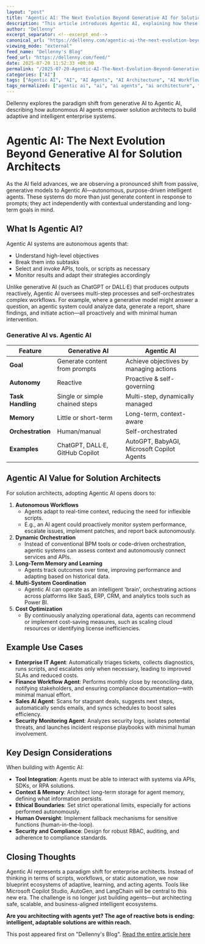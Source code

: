 ```yaml
---
layout: "post"
title: "Agentic AI: The Next Evolution Beyond Generative AI for Solution Architects"
description: "This article introduces Agentic AI, explaining how these autonomous and proactive AI systems differ from traditional generative models. Solution architects will learn how Agentic AI unlocks adaptive workflows, dynamic orchestration across enterprise systems, and new approaches to automation. The post highlights use cases, design considerations, and the strategic value agent-based intelligence brings to enterprise architecture."
author: "Dellenny"
excerpt_separator: <!--excerpt_end-->
canonical_url: "https://dellenny.com/agentic-ai-the-next-evolution-beyond-generative-ai-for-solution-architects/"
viewing_mode: "external"
feed_name: "Dellenny's Blog"
feed_url: "https://dellenny.com/feed/"
date: 2025-07-20 11:52:33 +00:00
permalink: "/2025-07-20-Agentic-AI-The-Next-Evolution-Beyond-Generative-AI-for-Solution-Architects.html"
categories: ["AI"]
tags: ["Agentic AI", "AI", "AI Agents", "AI Architecture", "AI Workflow Orchestration", "API Orchestration", "Architecture", "AutoGen", "Autonomous AI Systems", "Context Aware AI", "Digital Transformation", "Enterprise Automation", "Generative AI", "Intelligent Automation", "LangChain", "Long Term Memory AI", "Microsoft Copilot Studio", "Posts", "Security in AI Agents", "Self Improving Systems", "Solution Architecture"]
tags_normalized: ["agentic ai", "ai", "ai agents", "ai architecture", "ai workflow orchestration", "api orchestration", "architecture", "autogen", "autonomous ai systems", "context aware ai", "digital transformation", "enterprise automation", "generative ai", "intelligent automation", "langchain", "long term memory ai", "microsoft copilot studio", "posts", "security in ai agents", "self improving systems", "solution architecture"]
---
```


Dellenny explores the paradigm shift from generative AI to Agentic AI, describing how autonomous AI agents empower solution architects to build adaptive and intelligent enterprise systems.<!--excerpt_end-->

# Agentic AI: The Next Evolution Beyond Generative AI for Solution Architects

As the AI field advances, we are observing a pronounced shift from passive, generative models to Agentic AI—autonomous, purpose-driven intelligent agents. These systems do more than just generate content in response to prompts; they act independently with contextual understanding and long-term goals in mind.

## What Is Agentic AI?

Agentic AI systems are autonomous agents that:

- Understand high-level objectives
- Break them into subtasks
- Select and invoke APIs, tools, or scripts as necessary
- Monitor results and adapt their strategies accordingly

Unlike generative AI (such as ChatGPT or DALL·E) that produces outputs reactively, Agentic AI oversees multi-step processes and self-orchestrates complex workflows. For example, where a generative model might answer a question, an agentic system could analyze data, generate a report, share findings, and initiate action—all proactively and with minimal human intervention.

### Generative AI vs. Agentic AI

| Feature | Generative AI | Agentic AI |
|---------|--------------|-------------|
| **Goal** | Generate content from prompts | Achieve objectives by managing actions |
| **Autonomy** | Reactive | Proactive & self-governing |
| **Task Handling** | Single or simple chained steps | Multi-step, dynamically managed |
| **Memory** | Little or short-term | Long-term, context-aware |
| **Orchestration** | Human/manual | Self-orchestrated |
| **Examples** | ChatGPT, DALL·E, GitHub Copilot | AutoGPT, BabyAGI, Microsoft Copilot Agents |

## Agentic AI Value for Solution Architects

For solution architects, adopting Agentic AI opens doors to:

1. **Autonomous Workflows**
   - Agents adapt to real-time context, reducing the need for inflexible scripts.
   - E.g., an AI agent could proactively monitor system performance, escalate issues, implement patches, and report back autonomously.
2. **Dynamic Orchestration**
   - Instead of conventional BPM tools or code-driven orchestration, agentic systems can assess context and autonomously connect services and APIs.
3. **Long-Term Memory and Learning**
   - Agents track outcomes over time, improving performance and adapting based on historical data.
4. **Multi-System Coordination**
   - Agentic AI can operate as an intelligent 'brain', orchestrating actions across platforms like SaaS, ERP, CRM, and analytics tools such as Power BI.
5. **Cost Optimization**
   - By continuously analyzing operational data, agents can recommend or implement cost-saving measures, such as scaling cloud resources or identifying license inefficiencies.

## Example Use Cases

- **Enterprise IT Agent**: Automatically triages tickets, collects diagnostics, runs scripts, and escalates only when necessary, leading to improved SLAs and reduced costs.
- **Finance Workflow Agent**: Performs monthly close by reconciling data, notifying stakeholders, and ensuring compliance documentation—with minimal manual effort.
- **Sales AI Agent**: Scans for stagnant deals, suggests next steps, automatically sends emails, and syncs schedules to boost sales efficiency.
- **Security Monitoring Agent**: Analyzes security logs, isolates potential threats, and launches incident response playbooks with minimal human involvement.

## Key Design Considerations

When building with Agentic AI:

- **Tool Integration**: Agents must be able to interact with systems via APIs, SDKs, or RPA solutions.
- **Context & Memory**: Architect long-term storage for agent memory, defining what information persists.
- **Ethical Boundaries**: Set strict operational limits, especially for actions performed autonomously.
- **Human Oversight**: Implement fallback mechanisms for sensitive functions (human-in-the-loop).
- **Security and Compliance**: Design for robust RBAC, auditing, and adherence to compliance standards.

## Closing Thoughts

Agentic AI represents a paradigm shift for enterprise architects. Instead of thinking in terms of scripts, workflows, or static automation, we now blueprint ecosystems of adaptive, learning, and acting agents. Tools like Microsoft Copilot Studio, AutoGen, and LangChain will be central to this new era. The challenge is no longer just building agents—but architecting safe, scalable, and business-aligned intelligent ecosystems.

**Are you architecting with agents yet? The age of reactive bots is ending: intelligent, adaptable solutions are within reach.**

This post appeared first on "Dellenny's Blog". [Read the entire article here](https://dellenny.com/agentic-ai-the-next-evolution-beyond-generative-ai-for-solution-architects/)
